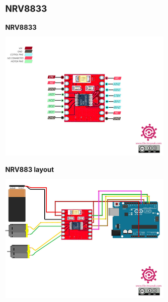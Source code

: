 # NRV8833

## NRV8833

![](img/DRV8833-Dual-Driver-Pinout.jpg)

## NRV883 layout

![](img/DRV8833-Dual-Driver-Circuit.jpg)